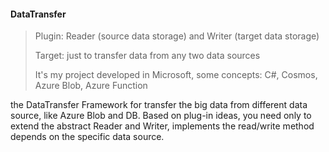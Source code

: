#### DataTransfer

> Plugin: Reader (source data storage) and Writer (target data storage)
>
> Target: just to transfer data from any two data sources
>
> It's my project developed in Microsoft, some concepts: C#, Cosmos, Azure Blob, Azure Function

the DataTransfer Framework for transfer the big data from different data source, like Azure Blob and DB. Based on plug-in ideas, you need only to extend the abstract Reader and Writer, implements the read/write method depends on the specific data source.
